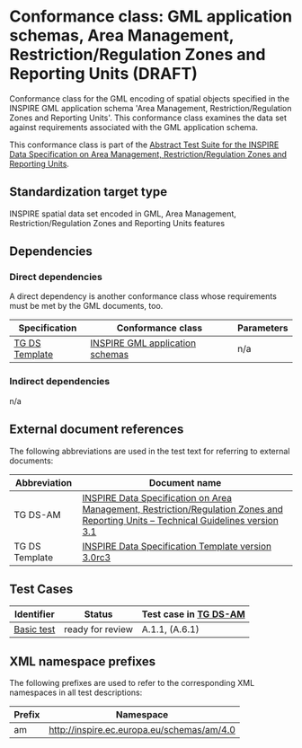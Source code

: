 # Conformance class: GML application schemas, Area Management, Restriction/Regulation Zones and Reporting Units (DRAFT)

Conformance class for the GML encoding of spatial objects specified in the INSPIRE GML application schema 'Area Management, Restriction/Regulation Zones and Reporting Units'. This conformance class examines the data set against requirements associated with the GML application schema.

This conformance class is part of the [Abstract Test Suite for the INSPIRE Data Specification on Area Management, Restriction/Regulation Zones and Reporting Units](http://inspire.ec.europa.eu/id/ats/data-am/3.1).

## Standardization target type

INSPIRE spatial data set encoded in GML, Area Management, Restriction/Regulation Zones and Reporting Units features

## Dependencies

### Direct dependencies

A direct dependency is another conformance class whose requirements must be met by the GML documents, too.

| Specification | Conformance class | Parameters | 
| ------------- | ----------------- | ---------- |
| [TG DS Template](#ref_TG_DS_tmpl) | [INSPIRE GML application schemas](http://inspire.ec.europa.eu/id/ats/data/3.0rc3/schemas) | n/a |

### Indirect dependencies

n/a
 
## External document references

The following abbreviations are used in the test text for referring to external documents:

Abbreviation                     | Document name
-------------------------------- | --------------------------------------------------
TG DS-AM <a name="ref_TG_DS_am"></a>   | [INSPIRE Data Specification on Area Management, Restriction/Regulation Zones and Reporting Units – Technical Guidelines version 3.1](http://inspire.ec.europa.eu/documents/Data_Specifications/INSPIRE_DataSpecification_am_v3.0.pdf)
TG DS Template <a name="ref_TG_DS_tmpl"></a>   | [INSPIRE Data Specification Template version 3.0rc3](http://inspire.jrc.ec.europa.eu/documents/Data_Specifications/INSPIRE_DataSpecification_Template_v3.0rc3.pdf)

## Test Cases

| Identifier                                                        | Status   | Test case in [TG DS-AM](#ref_TG_DS_am)  |
| ----------------------------------------------------------------- | -------- | ------------ |
| [Basic test](http://inspire.ec.europa.eu/id/ats/data-am/3.1/am-gml/basic)  | ready for review  | A.1.1, (A.6.1)  |

## XML namespace prefixes <a name="namespaces"></a>

The following prefixes are used to refer to the corresponding XML namespaces in all test descriptions:

Prefix         | Namespace
-------------- | -------------------------------------------------
am          | http://inspire.ec.europa.eu/schemas/am/4.0
